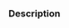 <!--
  Thanks for contributing to ccache! Please read
  https://github.com/ccache/ccache/blob/master/CONTRIBUTING.md#contributing-code
  before submitting the pull request.
-->
### Description ###
<!--
  Please describe below what the pull request is about. If it fixes a bug or
  implements a feature that exists as a ccache issue, state which one. If it
  implements a feature, please describe what it does and motivate why you think
  that it would be a good idea for ccache.
-->

